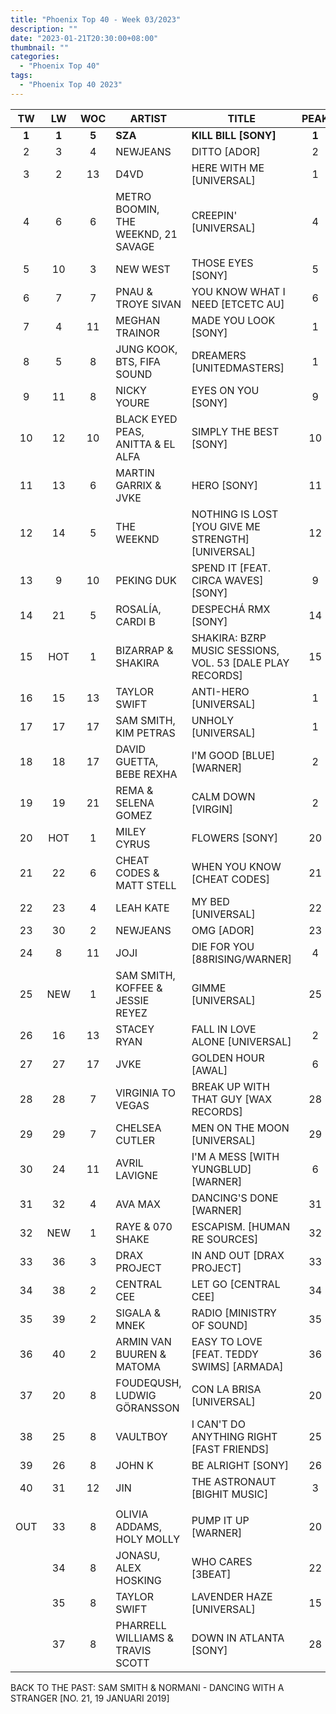 ```yaml
---
title: "Phoenix Top 40 - Week 03/2023"
description: ""
date: "2023-01-21T20:30:00+08:00"
thumbnail: ""
categories:
  - "Phoenix Top 40"
tags:
  - "Phoenix Top 40 2023"
---
```

<!--more-->
|TW|LW|WOC|ARTIST|TITLE|PEAK|
|:----:|:----:|:----:|----|----|:----:|
|**1**|**1**|**5**|**SZA**|**KILL BILL [SONY]**|**1**|
|2|3|4|NEWJEANS|DITTO [ADOR]|2|
|3|2|13|D4VD|HERE WITH ME [UNIVERSAL]|1|
|4|6|6|METRO BOOMIN, THE WEEKND, 21 SAVAGE|CREEPIN' [UNIVERSAL]|4|
|5|10|3|NEW WEST|THOSE EYES [SONY]|5|
|6|7|7|PNAU & TROYE SIVAN|YOU KNOW WHAT I NEED [ETCETC AU]|6|
|7|4|11|MEGHAN TRAINOR|MADE YOU LOOK [SONY]|1|
|8|5|8|JUNG KOOK, BTS, FIFA SOUND|DREAMERS [UNITEDMASTERS]|1|
|9|11|8|NICKY YOURE|EYES ON YOU [SONY]|9|
|10|12|10|BLACK EYED PEAS, ANITTA & EL ALFA|SIMPLY THE BEST [SONY]|10|
|11|13|6|MARTIN GARRIX & JVKE|HERO [SONY]|11|
|12|14|5|THE WEEKND|NOTHING IS LOST [YOU GIVE ME STRENGTH] [UNIVERSAL]|12|
|13|9|10|PEKING DUK|SPEND IT [FEAT. CIRCA WAVES] [SONY]|9|
|14|21|5|ROSALÍA, CARDI B|DESPECHÁ RMX [SONY]|14|
|15|HOT|1|BIZARRAP & SHAKIRA|SHAKIRA: BZRP MUSIC SESSIONS, VOL. 53 [DALE PLAY RECORDS]|15|
|16|15|13|TAYLOR SWIFT|ANTI-HERO [UNIVERSAL]|1|
|17|17|17|SAM SMITH, KIM PETRAS|UNHOLY [UNIVERSAL]|1|
|18|18|17|DAVID GUETTA, BEBE REXHA|I'M GOOD [BLUE] [WARNER]|2|
|19|19|21|REMA & SELENA GOMEZ|CALM DOWN [VIRGIN]|2|
|20|HOT|1|MILEY CYRUS|FLOWERS [SONY]|20|
|21|22|6|CHEAT CODES & MATT STELL|WHEN YOU KNOW [CHEAT CODES]|21|
|22|23|4|LEAH KATE|MY BED [UNIVERSAL]|22|
|23|30|2|NEWJEANS|OMG [ADOR]|23|
|24|8|11|JOJI|DIE FOR YOU [88RISING/WARNER]|4|
|25|NEW|1|SAM SMITH, KOFFEE & JESSIE REYEZ|GIMME [UNIVERSAL]|25|
|26|16|13|STACEY RYAN|FALL IN LOVE ALONE [UNIVERSAL]|2|
|27|27|17|JVKE|GOLDEN HOUR [AWAL]|6|
|28|28|7|VIRGINIA TO VEGAS|BREAK UP WITH THAT GUY [WAX RECORDS]|28|
|29|29|7|CHELSEA CUTLER|MEN ON THE MOON [UNIVERSAL]|29|
|30|24|11|AVRIL LAVIGNE|I'M A MESS [WITH YUNGBLUD] [WARNER]|6|
|31|32|4|AVA MAX|DANCING'S DONE [WARNER]|31|
|32|NEW|1|RAYE & 070 SHAKE|ESCAPISM. [HUMAN RE SOURCES]|32|
|33|36|3|DRAX PROJECT|IN AND OUT [DRAX PROJECT]|33|
|34|38|2|CENTRAL CEE|LET GO [CENTRAL CEE]|34|
|35|39|2|SIGALA & MNEK|RADIO [MINISTRY OF SOUND]|35|
|36|40|2|ARMIN VAN BUUREN & MATOMA|EASY TO LOVE [FEAT. TEDDY SWIMS] [ARMADA]|36|
|37|20|8|FOUDEQUSH, LUDWIG GÖRANSSON|CON LA BRISA [UNIVERSAL]|20|
|38|25|8|VAULTBOY|I CAN'T DO ANYTHING RIGHT [FAST FRIENDS]|25|
|39|26|8|JOHN K|BE ALRIGHT [SONY]|26|
|40|31|12|JIN|THE ASTRONAUT [BIGHIT MUSIC]|3|
|||||||
|OUT|33|8|OLIVIA ADDAMS, HOLY MOLLY|PUMP IT UP [WARNER]|20|
||34|8|JONASU, ALEX HOSKING|WHO CARES [3BEAT]|22|
||35|8|TAYLOR SWIFT|LAVENDER HAZE [UNIVERSAL]|15|
||37|8|PHARRELL WILLIAMS & TRAVIS SCOTT|DOWN IN ATLANTA [SONY]|28|

BACK TO THE PAST: SAM SMITH & NORMANI - DANCING WITH A STRANGER [NO. 21, 19 JANUARI 2019]